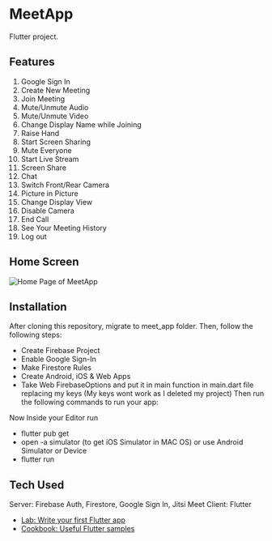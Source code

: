# MeetApp

Flutter project.

## Features

1. Google Sign In
2. Create New Meeting
3. Join Meeting
4. Mute/Unmute Audio
5. Mute/Unmute Video
6. Change Display Name while Joining
7. Raise Hand
8. Start Screen Sharing
9. Mute Everyone
10. Start Live Stream
11. Screen Share
12. Chat
13. Switch Front/Rear Camera
14. Picture in Picture
15. Change Display View
16. Disable Camera
17. End Call
18. See Your Meeting History
19. Log out
 ## Home Screen
![Home Page of MeetApp](https://i.im.ge/2022/07/23/F7mKNq.jpg)


## Installation
After cloning this repository, migrate to meet_app folder. Then, follow the following steps:

- Create Firebase Project
- Enable Google Sign-In
- Make Firestore Rules
- Create Android, iOS & Web Apps
- Take Web FirebaseOptions and put it in main function in main.dart file replacing my keys (My keys wont work as I deleted my project) Then run the following commands to run your app:

Now Inside your Editor run

  - flutter pub get
  - open -a simulator (to get iOS Simulator in MAC OS) or use Android Simulator or Device
  - flutter run
  

## Tech Used
Server: Firebase Auth, Firestore, Google Sign In, Jitsi Meet Client: Flutter


- [Lab: Write your first Flutter app](https://flutter.dev/docs/get-started/codelab)
- [Cookbook: Useful Flutter samples](https://flutter.dev/docs/cookbook)
